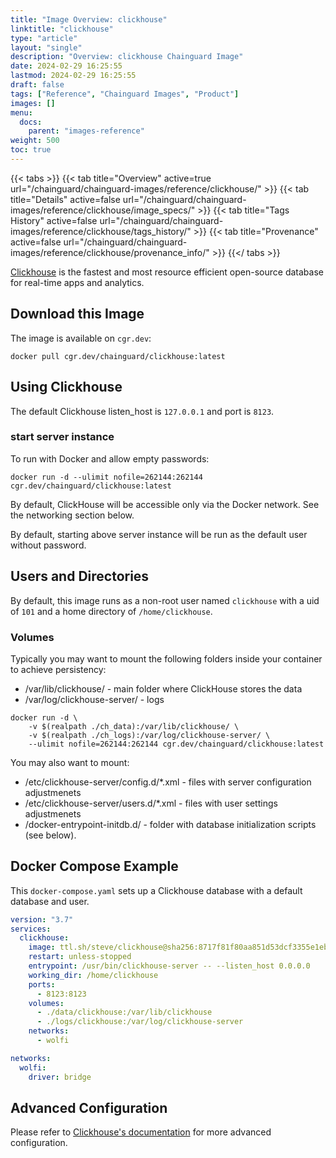 ```yaml
---
title: "Image Overview: clickhouse"
linktitle: "clickhouse"
type: "article"
layout: "single"
description: "Overview: clickhouse Chainguard Image"
date: 2024-02-29 16:25:55
lastmod: 2024-02-29 16:25:55
draft: false
tags: ["Reference", "Chainguard Images", "Product"]
images: []
menu: 
  docs: 
    parent: "images-reference"
weight: 500
toc: true
---
```


{{< tabs >}}
{{< tab title="Overview" active=true url="/chainguard/chainguard-images/reference/clickhouse/" >}}
{{< tab title="Details" active=false url="/chainguard/chainguard-images/reference/clickhouse/image_specs/" >}}
{{< tab title="Tags History" active=false url="/chainguard/chainguard-images/reference/clickhouse/tags_history/" >}}
{{< tab title="Provenance" active=false url="/chainguard/chainguard-images/reference/clickhouse/provenance_info/" >}}
{{</ tabs >}}



<!--overview:start-->
[Clickhouse](https://clickhouse.com) is the fastest and most resource efficient open-source database for real-time apps and analytics.
<!--overview:end-->

<!--getting:start-->
## Download this Image
The image is available on `cgr.dev`:

```
docker pull cgr.dev/chainguard/clickhouse:latest
```
<!--getting:end-->

<!--body:start-->
## Using Clickhouse

The default Clickhouse listen_host is `127.0.0.1` and port is `8123`.

### start server instance

To run with Docker and allow empty passwords:

```
docker run -d --ulimit nofile=262144:262144 cgr.dev/chainguard/clickhouse:latest
```

By default, ClickHouse will be accessible only via the Docker network. See the networking section below.

By default, starting above server instance will be run as the default user without password.

## Users and Directories

By default, this image runs as a non-root user named `clickhouse` with a uid of `101` and a home directory of `/home/clickhouse`.

### Volumes

Typically you may want to mount the following folders inside your container to achieve persistency:

* /var/lib/clickhouse/ - main folder where ClickHouse stores the data
* /var/log/clickhouse-server/ - logs

```
docker run -d \
    -v $(realpath ./ch_data):/var/lib/clickhouse/ \
    -v $(realpath ./ch_logs):/var/log/clickhouse-server/ \
    --ulimit nofile=262144:262144 cgr.dev/chainguard/clickhouse:latest
```

You may also want to mount:

* /etc/clickhouse-server/config.d/*.xml - files with server configuration adjustmenets
* /etc/clickhouse-server/users.d/*.xml - files with user settings adjustmenets
* /docker-entrypoint-initdb.d/ - folder with database initialization scripts (see below).


## Docker Compose Example

This `docker-compose.yaml` sets up a Clickhouse database with a default database and user.

```yaml
version: "3.7"
services:
  clickhouse:
    image: ttl.sh/steve/clickhouse@sha256:8717f81f80aa851d53dcf3355e1eb728e84932dd59d42333e6b42b0b9f354fc3
    restart: unless-stopped
    entrypoint: /usr/bin/clickhouse-server -- --listen_host 0.0.0.0
    working_dir: /home/clickhouse
    ports:
      - 8123:8123
    volumes:
      - ./data/clickhouse:/var/lib/clickhouse
      - ./logs/clickhouse:/var/log/clickhouse-server
    networks:
      - wolfi

networks:
  wolfi:
    driver: bridge
```

## Advanced Configuration

Please refer to [Clickhouse's documentation](https://clickhouse.com/docs/en/operations/configuration-files#configuration_files) for more advanced configuration.

<!--body:end-->


